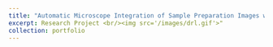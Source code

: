 ```yaml
---
title: "Automatic Microscope Integration of Sample Preparation Images with The IOT for Identification and Limiting The Spread of Endemic Bacteria Based on AI"
excerpt: Research Project <br/><img src='/images/drl.gif'>"
collection: portfolio
---
```

